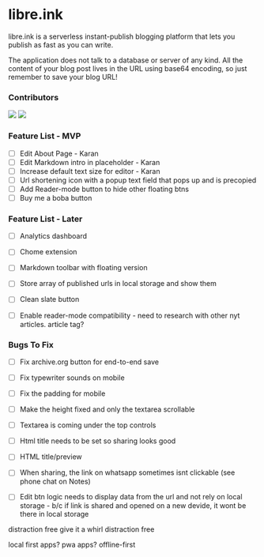 # libre.ink
libre.ink is a serverless instant-publish blogging platform that lets you publish as fast as you can write.

The application does not talk to a database or server of any kind. All the content of your blog post lives in the URL using base64 encoding, so just remember to save your blog URL!



### Contributors

[![](https://github.com/guptaviha.png?size=50)](https://github.com/guptaviha)
[![](https://github.com/karanrajpal.png?size=50)](https://github.com/karanrajpal)

### Feature List - MVP
 - [ ] Edit About Page - Karan
 - [ ] Edit Markdown intro in placeholder - Karan
 - [ ] Increase default text size for editor - Karan
 - [ ] Url shortening icon with a popup text field that pops up and is precopied
 - [ ] Add Reader-mode button to hide other floating btns
 - [ ] Buy me a boba button

### Feature List - Later
 - [ ] Analytics dashboard
 - [ ] Chome extension
 - [ ] Markdown toolbar with floating version
 - [ ] Store array of published urls in local storage and show them
 - [ ] Clean slate button
 - [ ] Enable reader-mode compatibility - need to research with other nyt articles. article tag?


### Bugs To Fix
 - [ ] Fix archive.org button for end-to-end save
 - [ ] Fix typewriter sounds on mobile
 - [ ] Fix the padding for mobile
 - [ ] Make the height fixed and only the textarea scrollable
 - [ ] Textarea is coming under the top controls
 - [ ] Html title needs to be set so sharing looks good
 - [ ] HTML title/preview
 - [ ] When sharing, the link on whatsapp sometimes isnt clickable (see phone chat on Notes)
 - [ ] Edit btn logic needs to display data from the url and not rely on local storage - b/c if link is shared and opened on a new devide, it wont be there in local storage


distraction free
give it a whirl
distraction free

local first apps?
pwa apps? offline-first